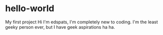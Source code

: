 # hello-world
My first project
Hi I'm edspats, I'm completely new to coding. I'm the least geeky person ever, but I have geek aspirations ha ha.
